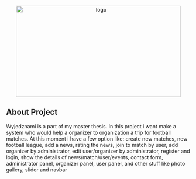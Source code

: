 <p align="center"><img src="http://emas94.nazwa.pl/img/logo.jpg" alt="logo" height="250px" width="450"></a>
</p>

## About Project

Wyjedznami is a part of my  master thesis. In this project i want make a system who would help a organizer to organization a trip for football matches. At this moment i have a few option like: create new matches, new football league, add a news, rating the news, join to match by user, add organizer by administrator, edit user/organizer by administrator,  register and login, show the details of news/match/user/events, contact form, administrator panel, organizer panel, user panel, and other stuff like photo gallery, slider and navbar
